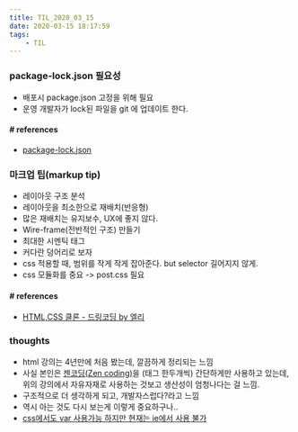 ```yaml
---
title: TIL_2020_03_15
date: 2020-03-15 18:17:59
tags:
    - TIL
---
```



###  package-lock.json 필요성
- 배포시 package.json 고정을 위해 필요
- 운영 개발자가 lock된 파일을 git 에 업데이트 한다.
#### # references
- [package-lock.json](https://swoo1226.tistory.com/114)


### 마크업 팁(markup tip)
- 레이아웃 구조 분석
- 레이아웃을 최소한으로 재배치(반응형)
- 많은 재배치는 유지보수, UX에 좋지 않다.
- Wire-frame(전반적인 구조) 만들기
- 최대한 시멘틱 태그
- 커다란 덩어리로 보자
- css 적용할 때, 범위를 작게 작게 잡아준다. but selector 길어지지 않게.
- css 모듈화를 중요 -> post.css 필요

#### # references
- [HTML,CSS 클론 - 드링코딩 by 엘리](https://www.youtube.com/watch?v=67stn7Pu7s4&t=13s)


### thoughts
- html 강의는 4년만에 처음 봤는데, 깔끔하게 정리되는 느낌
- 사실 본인은 [젠코딩(Zen coding)](https://www.youtube.com/watch?time_continue=443&v=nbuAKx3KEXY&feature=emb_title)을 (태그 한두개씩) 간단하게만 사용하고 있는데,
위의 강의에서 자유자재로 사용하는 것보고 생산성이 엄청나다는 걸 느낌.
- 구조적으로 더 생각하게 되고, 개발자스럽다?라고 느낌
- 역시 아는 것도 다시 보는게 이렇게 중요하구나..
- [css에서도 var 사용가능 하지만 현재는 ie에서 사용 불가](https://developer.mozilla.org/ko/docs/Web/CSS/Using_CSS_custom_properties)
